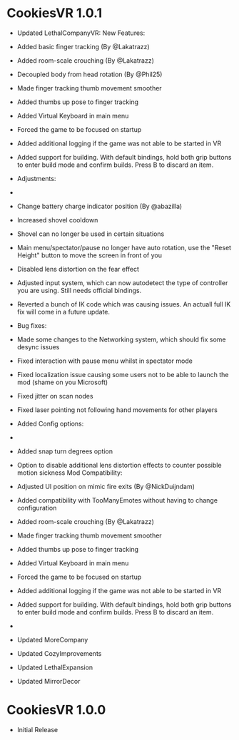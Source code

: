 # CookiesVR 1.0.1

- Updated LethalCompanyVR:
New Features:

- Added basic finger tracking (By @Lakatrazz)
- Added room-scale crouching (By @Lakatrazz)
- Decoupled body from head rotation (By @Phil25)
- Made finger tracking thumb movement smoother
- Added thumbs up pose to finger tracking
- Added Virtual Keyboard in main menu
- Forced the game to be focused on startup
- Added additional logging if the game was not able to be started in VR
- Added support for building. With default bindings, hold both grip buttons to enter build mode and confirm builds. Press B to discard an item.
- Adjustments:
- 
- Change battery charge indicator position (By @abazilla)
- Increased shovel cooldown
- Shovel can no longer be used in certain situations
- Main menu/spectator/pause no longer have auto rotation, use the "Reset Height" button to move the screen in front of you
- Disabled lens distortion on the fear effect
- Adjusted input system, which can now autodetect the type of controller you are using. Still needs official bindings.
- Reverted a bunch of IK code which was causing issues. An actuall full IK fix will come in a future update.
- Bug fixes:

- Made some changes to the Networking system, which should fix some desync issues
- Fixed interaction with pause menu whilst in spectator mode
- Fixed localization issue causing some users not to be able to launch the mod (shame on you Microsoft)
- Fixed jitter on scan nodes
- Fixed laser pointing not following hand movements for other players
- Added Config options:
- 
- Added snap turn degrees option
- Option to disable additional lens distortion effects to counter possible motion sickness
Mod Compatibility:

- Adjusted UI position on mimic fire exits (By @NickDuijndam)
- Added compatibility with TooManyEmotes without having to change configuration
- Added room-scale crouching (By @Lakatrazz)
- Made finger tracking thumb movement smoother
- Added thumbs up pose to finger tracking
- Added Virtual Keyboard in main menu
- Forced the game to be focused on startup
- Added additional logging if the game was not able to be started in VR
- Added support for building. With default bindings, hold both grip buttons to enter build mode and confirm builds. Press B to discard an item.
- 
- Updated MoreCompany
- Updated CozyImprovements
- Updated LethalExpansion
- Updated MirrorDecor

# CookiesVR 1.0.0

- Initial Release